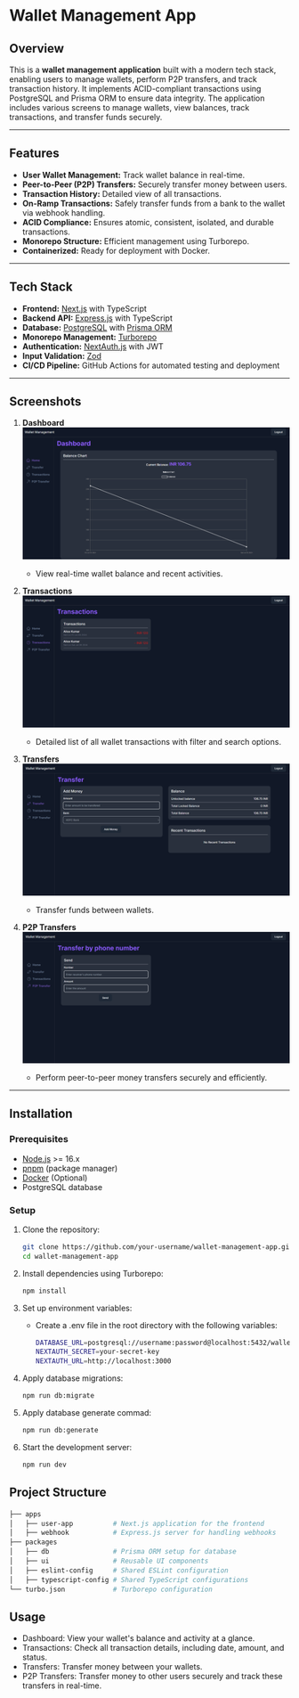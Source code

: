 # Wallet Management App

## Overview

This is a **wallet management application** built with a modern tech stack, enabling users to manage wallets, perform P2P transfers, and track transaction history. It implements ACID-compliant transactions using PostgreSQL and Prisma ORM to ensure data integrity. The application includes various screens to manage wallets, view balances, track transactions, and transfer funds securely.

---

## Features

- **User Wallet Management:** Track wallet balance in real-time.
- **Peer-to-Peer (P2P) Transfers:** Securely transfer money between users.
- **Transaction History:** Detailed view of all transactions.
- **On-Ramp Transactions:** Safely transfer funds from a bank to the wallet via webhook handling.
- **ACID Compliance:** Ensures atomic, consistent, isolated, and durable transactions.
- **Monorepo Structure:** Efficient management using Turborepo.
- **Containerized:** Ready for deployment with Docker.

---

## Tech Stack

- **Frontend:** [Next.js](https://nextjs.org/) with TypeScript
- **Backend API:** [Express.js](https://expressjs.com/) with TypeScript
- **Database:** [PostgreSQL](https://www.postgresql.org/) with [Prisma ORM](https://www.prisma.io/)
- **Monorepo Management:** [Turborepo](https://turbo.build/)
- **Authentication:** [NextAuth.js](https://next-auth.js.org/) with JWT
- **Input Validation:** [Zod](https://zod.dev/)
- **CI/CD Pipeline:** GitHub Actions for automated testing and deployment

---

## Screenshots

1. **Dashboard**  
   ![Dashboard Screenshot](./screenshots/dashboard.png)
   - View real-time wallet balance and recent activities.

2. **Transactions**  
   ![Transactions Screenshot](./screenshots/transactions.png)
   - Detailed list of all wallet transactions with filter and search options.

3. **Transfers**  
   ![Transfers Screenshot](./screenshots/transfers.png)
   - Transfer funds between wallets.

4. **P2P Transfers**  
   ![P2PTransfers Screenshot](./screenshots/p2ptransfers.png)
   - Perform peer-to-peer money transfers securely and efficiently.

---

## Installation

### Prerequisites

- [Node.js](https://nodejs.org/) >= 16.x
- [pnpm](https://pnpm.io/) (package manager)
- [Docker](https://www.docker.com/) (Optional)
- PostgreSQL database

### Setup

1. Clone the repository:
   ```bash
   git clone https://github.com/your-username/wallet-management-app.git
   cd wallet-management-app
2. Install dependencies using Turborepo:

   ```bash
   npm install
3. Set up environment variables:
   - Create a .env file in the root directory with the following variables:
     ```bash
     DATABASE_URL=postgresql://username:password@localhost:5432/wallet_db
     NEXTAUTH_SECRET=your-secret-key
     NEXTAUTH_URL=http://localhost:3000
4. Apply database migrations:
   ```bash
   npm run db:migrate
5. Apply database generate commad:
   ```bash
   npm run db:generate
6. Start the development server:
   ```bash
   npm run dev

## Project Structure
```bash
├── apps
│   ├── user-app          # Next.js application for the frontend
│   ├── webhook           # Express.js server for handling webhooks
├── packages
│   ├── db                # Prisma ORM setup for database
│   ├── ui                # Reusable UI components
│   ├── eslint-config     # Shared ESLint configuration
│   ├── typescript-config # Shared TypeScript configurations
└── turbo.json            # Turborepo configuration
```

## Usage
- Dashboard: View your wallet's balance and activity at a glance.
- Transactions: Check all transaction details, including date, amount, and status.
- Transfers: Transfer money between your wallets.
- P2P Transfers: Transfer money to other users securely and track these transfers in real-time.


   
   
